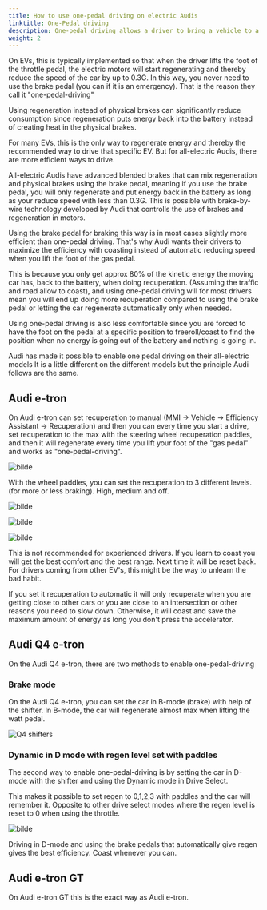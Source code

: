 ```yaml
---
title: How to use one-pedal driving on electric Audis
linktitle: One-Pedal driving
description: One-pedal driving allows a driver to bring a vehicle to a full stop without using the brake pedal. This is also possible on all-electric Audis. 
weight: 2
---
```


On EVs, this is typically implemented so that when the driver lifts the foot of the throttle pedal, the electric motors will start regenerating and thereby reduce the speed of the car by up to 0.3G. In this way, you never need to use the brake pedal (you can if it is an emergency). That is the reason they call it "one-pedal-driving"

Using regeneration instead of physical brakes can significantly reduce consumption since regeneration puts energy back into the battery instead of creating heat in the physical brakes.

For many EVs, this is the only way to regenerate energy and thereby the recommended way to drive that specific EV. But for all-electric Audis, there are more efficient ways to drive.

All-electric Audis have advanced blended brakes that can mix regeneration and physical brakes using the brake pedal, meaning if you use the brake pedal, you will only regenerate and put energy back in the battery as long as your reduce speed with less than 0.3G. This is possible with brake-by-wire technology developed by Audi that controlls the use of brakes and regeneration in motors.

Using the brake pedal for braking this way is in most cases slightly more efficient than one-pedal driving. That's why Audi wants their drivers to maximize the efficiency with coasting instead of automatic reducing speed when you lift the foot of the gas pedal.

This is because you only get approx 80% of the kinetic energy the moving car has, back to the battery, when doing recuperation. (Assuming the traffic and road allow to coast), and using one-pedal driving will for most drivers mean you will end up doing more recuperation compared to using the brake pedal or letting the car regenerate automatically only when needed.

Using one-pedal driving is also less comfortable since you are forced to have the foot on the pedal at a specific position to freeroll/coast to find the position when no energy is going out of the battery and nothing is going in.

Audi has made it possible to enable one pedal driving on their all-electric models It is a little different on the different models but the principle Audi follows are the same.

## Audi e-tron

On Audi e-tron can set recuperation to manual (MMI -> Vehicle -> Efficiency Assistant -> Recuperation)  and then you can every time you start a drive, set recuperation to the max with the steering wheel recuperation paddles, and then it will regenerate every time you lift your foot of the "gas pedal" and works as "one-pedal-driving".

![bilde](https://media.electrichasgoneaudi.net/multimedia/guides/onepedaldriving/recuperationmode.png "Recuperation mode")

With the wheel paddles, you can set the recuperation to 3 different levels. (for more or less braking). High, medium and off.

![bilde](https://media.electrichasgoneaudi.net/multimedia/guides/onepedaldriving/paddleleft.png "Left paddle to increase regen.")

![bilde](https://media.electrichasgoneaudi.net/multimedia/guides/onepedaldriving/paddleright.png "Right paddle to reduce regen.")

![bilde](https://media.electrichasgoneaudi.net/multimedia/guides/onepedaldriving/regenlevel.png "This shows how the regen is on 50% on max.")

This is not recommended for experienced drivers. If you learn to coast you will get the best comfort and the best range.
Next time it will be reset back. For drivers coming from other EV's, this might be the way to unlearn the bad habit.

If you set it recuperation to automatic it will only recuperate when you are getting close to other cars or you are close to an intersection or other reasons you need to slow down.  Otherwise, it will coast and save the maximum amount of energy as long you don't press the accelerator.

## Audi Q4 e-tron

On the Audi Q4 e-tron, there are two methods to enable one-pedal-driving

### Brake mode

On the Audi Q4 e-tron, you can set the car in B-mode (brake) with help of the shifter. In B-mode, the car will regenerate almost max when lifting the watt pedal.

![Q4 shifters](https://media.electrichasgoneaudi.net/multimedia/guides/onepedaldriving/q4shifter.jpg "Gear shifter Audi Q4 with D/B mode")

### Dynamic in D mode with regen level set with paddles

The second way to enable one-pedal-driving is by setting the car in D-mode with the shifter and using the Dynamic mode in Drive Select.

This makes it possible to set regen to 0,1,2,3 with paddles and the car will remember it. Opposite to other drive select modes where the regen level is reset to 0 when using the throttle.

![bilde](https://media.electrichasgoneaudi.net/multimedia/guides/onepedaldriving/regenlevelq4.jpg "The green bars to the right of the D shows the regen level set in dynamic mode in drive select")

Driving in D-mode and using the brake pedals that automatically give regen gives the best efficiency. Coast whenever you can.

## Audi e-tron GT

On Audi e-tron GT this is the exact way as Audi e-tron.
